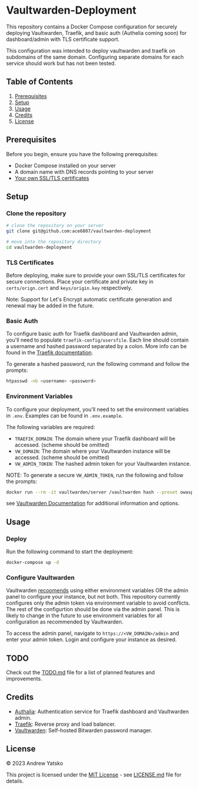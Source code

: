 # Vaultwarden-Deployment

This repository contains a Docker Compose configuration for securely deploying Vaultwarden, Traefik, and basic auth (Authelia coming soon) for dashboard/admin with TLS certificate support.

This configuration was intended to deploy vaultwarden and traefik on subdomains of the same domain. Configuring separate domains for each service should work but has not been tested.


## Table of Contents
1. [Prerequisites](#prerequisites)
2. [Setup](#setup)
3. [Usage](#usage)
4. [Credits](#credits)
5. [License](#license)

## Prerequisites

Before you begin, ensure you have the following prerequisites:

- Docker Compose installed on your server
- A domain name with DNS records pointing to your server
- [Your own SSL/TLS certificates](#tls-certificates)


## Setup

### Clone the repository

```bash
# clone the repository on your server
git clone git@github.com:ace6807/vaultwarden-deployment

# move into the repository directory
cd vaultwarden-deployment
```

### TLS Certificates

Before deploying, make sure to provide your own SSL/TLS certificates for secure connections. Place your certificate and private key in `certs/orign.cert` and `keys/origin.key` respectively.

Note: Support for Let's Encrypt automatic certificate generation and renewal may be added in the future.

### Basic Auth
To configure basic auth for Traefik dashboard and Vaultwarden admin, you'll need to populate `traefik-config/usersfile`. Each line should contain a username and hashed password separated by a colon. More info can be found in the [Traefik documentation](https://doc.traefik.io/traefik/middlewares/http/basicauth/).

To generate a hashed password, run the following command and follow the prompts:

```bash
htpasswd -nb <username> <password>
```

### Environment Variables

To configure your deployment, you'll need to set the environment variables in `.env`. Examples can be found in `.env.example`.

The following variables are required:

- `TRAEFIK_DOMAIN`: The domain where your Traefik dashboard will be accessed. (scheme should be omitted)
- `VW_DOMAIN`: The domain where your Vaultwarden instance will be accessed. (scheme should be omitted)
- `VW_ADMIN_TOKEN`: The hashed admin token for your Vaultwarden instance.

NOTE: To generate a secure `VW_ADMIN_TOKEN`, run the following and follow the prompts:

```bash
docker run --rm -it vaultwarden/server /vaultwarden hash --preset owasp
```
see [Vaultwarden Documentation](https://github.com/dani-garcia/vaultwarden/wiki/Enabling-admin-page#secure-the-admin_token) for additional information and options.


## Usage

### Deploy
Run the following command to start the deployment:

```bash
docker-compose up -d
```

### Configure Vaultwarden
Vaultwarden [recoomends](https://github.com/dani-garcia/vaultwarden/wiki/Configuration-overview) using either environment variables OR the admin panel to configure your instance, but not both. This repository currently configures only the admin token via environment variable to avoid conflicts. The rest of the configurtion should be done via the admin panel. This is likely to change in the future to use environment variables for all configuration as recommended by Vaultwarden.

To access the admin panel, navigate to `https://<VW_DOMAIN>/admin` and enter your admin token. Login and configure your instance as desired.


## TODO

Check out the [TODO.md](TODO.md) file for a list of planned features and improvements.

## Credits

- [Authalia](https://github.com/authelia/authelia): Authentication service for Traefik dashboard and Vaultwarden admin.
- [Traefik](https://traefik.io/): Reverse proxy and load balancer.
- [Vaultwarden](https://github.com/dani-garcia/vaultwarden): Self-hosted Bitwarden password manager.


## License

© 2023 Andrew Yatsko

This project is licensed under the [MIT License](LICENSE.md) - see [LICENSE.md](LICENSE.md) file for details.